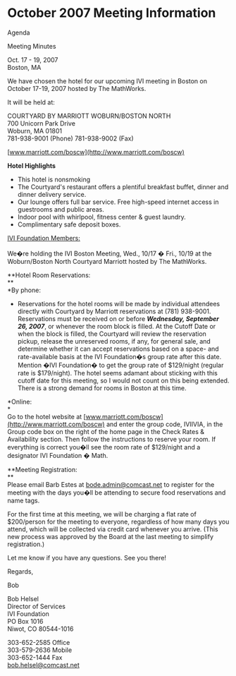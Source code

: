 # October 2007 Meeting Information

  
  
Agenda  
  
Meeting Minutes  
  
Oct. 17 - 19, 2007  
Boston, MA  
  
We have chosen the hotel for our upcoming IVI meeting in Boston on
October 17-19, 2007 hosted by The MathWorks.  
  
It will be held at:  
  
COURTYARD BY MARRIOTT WOBURN/BOSTON NORTH  
700 Unicorn Park Drive  
Woburn, MA 01801  
781-938-9001 (Phone) 781-938-9002 (Fax)  
  
[www.marriott.com/boscw](http://www.marriott.com/boscw)  
  
**Hotel Highlights**  
  
  

  - This hotel is nonsmoking
  - The Courtyard's restaurant offers a plentiful breakfast buffet,
    dinner and dinner delivery service.
  - Our lounge offers full bar service. Free high-speed internet access
    in guestrooms and public areas.
  - Indoor pool with whirlpool, fitness center & guest laundry.
  - Complimentary safe deposit boxes.  

<span style="text-decoration: underline"> IVI Foundation Members:  
</span>  
We�re holding the IVI Boston Meeting, Wed., 10/17 � Fri., 10/19 at the
Woburn/Boston North Courtyard Marriott hosted by The MathWorks.  
  
**Hotel Room Reservations:  
**  
*By phone:  
  
* Reservations for the hotel rooms will be made by individual attendees
directly with Courtyard by Marriott reservations at (781) 938-9001.
Reservations must be received on or before ***Wednesday, September 26,
2007***, or whenever the room block is filled. At the Cutoff Date or
when the block is filled, the Courtyard will review the reservation
pickup, release the unreserved rooms, if any, for general sale, and
determine whether it can accept reservations based on a space- and
rate-available basis at the IVI Foundation�s group rate after this date.
Mention �IVI Foundation� to get the group rate of $129/night (regular
rate is $179/night). The hotel seems adamant about sticking with this
cutoff date for this meeting, so I would not count on this being
extended. There is a strong demand for rooms in Boston at this time.  
  
*Online:  
*  
Go to the hotel website at
[www.marriott.com/boscw](http://www.marriott.com/boscw) and enter the
group code, IVIIVIA, in the Group code box on the right of the home page
in the Check Rates & Availability section. Then follow the instructions
to reserve your room. If everything is correct you�ll see the room rate
of $129/night and a designator IVI Foundation � Math.  
  
**Meeting Registration:  
**  
Please email Barb Estes at <bode.admin@comcast.net> to register for the
meeting with the days you�ll be attending to secure food reservations
and name tags.  
  
For the first time at this meeting, we will be charging a flat rate of
$200/person for the meeting to everyone, regardless of how many days you
attend, which will be collected via credit card whenever you arrive.
(This new process was approved by the Board at the last meeting to
simplify registration.)  
  
Let me know if you have any questions. See you there\!  
  
Regards,  
  
Bob  
  
Bob Helsel  
Director of Services  
IVI Foundation  
PO Box 1016  
Niwot, CO 80544-1016  
  
303-652-2585 Office  
303-579-2636 Mobile  
303-652-1444 Fax  
<bob.helsel@comcast.net>
